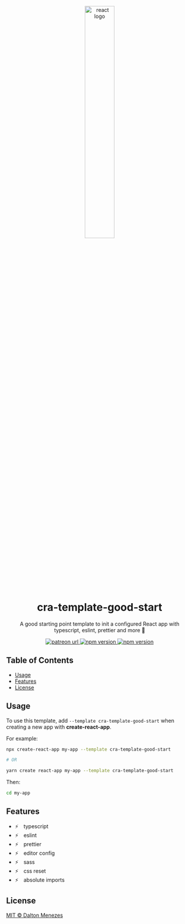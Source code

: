 <p align="center"><a hrf="#"><img src="https://upload.wikimedia.org/wikipedia/commons/a/a7/React-icon.svg" alt="react logo" width="40%" /></a></p>

<h1 align="center">cra-template-good-start</h1>
<p align="center">A good starting point template to init a configured React app with typescript, eslint, prettier and more 💅</p>

<p align="center">
  <!-- Patreon -->
  <a href="https://www.patreon.com/daltonmenezes">
    <img alt="patreon url" src="https://img.shields.io/badge/support%20on-patreon-1C1E26?style=for-the-badge&labelColor=1C1E26&color=0084ff">
  </a>

  <!-- npm version -->
  <a href="https://www.npmjs.com/package/cra-template-good-start">
    <img alt="npm version" src="https://img.shields.io/npm/v/cra-template-good-start.svg?style=for-the-badge&labelColor=1C1E26&color=0084ff">
  </a>

  <!-- downloads -->
  <a href="https://www.npmjs.com/package/cra-template-good-start">
    <img alt="npm version" src="https://img.shields.io/npm/dm/cra-template-good-start.svg?style=for-the-badge&labelColor=1C1E26&color=0084ff">
  </a>
</p>

## Table of Contents
- [Usage](#usage)
- [Features](#features)
- [License](#license)

## Usage

To use this template, add `--template cra-template-good-start` when creating a new app with **create-react-app**.

For example:
```bash
npx create-react-app my-app --template cra-template-good-start

# OR

yarn create react-app my-app --template cra-template-good-start
```
Then:
```bash
cd my-app
```

## Features
- ⚡ typescript
- ⚡ eslint
- ⚡ prettier
- ⚡ editor config
- ⚡ sass
- ⚡ css reset
- ⚡ absolute imports

## License
[MIT © Dalton Menezes](https://github.com/daltonmenezes/cra-template-good-start/blob/main/LICENSE)

